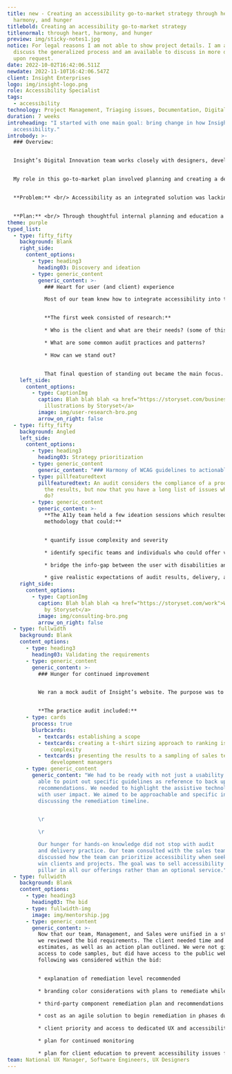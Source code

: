 ```yaml
---
title: new - Creating an accessibility go-to-market strategy through heart,
  harmony, and hunger
titlebold: Creating an accessibility go-to-market strategy
titlenormal: through heart, harmony, and hunger
preview: img/sticky-notes1.jpg
notice: For legal reasons I am not able to show project details. I am able to
  discuss the generalized process and am available to discuss in more detail
  upon request.
date: 2022-10-02T16:42:06.511Z
newdate: 2022-11-10T16:42:06.547Z
client: Insight Enterprises
logo: img/insight-logo.png
role: Accessibility Specialist
tags:
  - accessibility
technology: Project Management, Triaging issues, Documentation, Digital Strategy
duration: 7 weeks
introheading: "I started with one main goal: bring change in how Insight markets
  accessibility."
introbody: >-
  ### Overview:


  Insight’s Digital Innovation team works closely with designers, developers, and technology experts to help companies implement next-generation digital solutions from the discovery to delivery phase. During 2019 the collective of individuals with the knowledge to take on accessibility solutions came together to take accessibility within the company from a nice to have, to a best in class integrated solution.


  My role in this go-to-market plan involved planning and creating a delivery deck, documentation for bid strategy and triage priority, as well as being an accessibility advocate to department leads.


  **Problem:** <br/> Accessibility as an integrated solution was lacking, resulting in the delivery of some inaccessible products.


  **Plan:** <br/> Through thoughtful internal planning and education a small team was formed of like-minded and skilled individuals to launch a go-to-market strategy for Insight as an up incomer in the field. This would start with team education and would end with a client bid. 
theme: purple
typed_list:
  - type: fifty_fifty
    background: Blank
    right_side:
      content_options:
        - type: heading3
          heading03: Discovery and ideation
        - type: generic_content
          generic_content: >-
            ### Heart for user (and client) experience

            Most of our team knew how to integrate accessibility into the design and development process, but we didn’t have a formal audit methodology.


            **The first week consisted of research:**

            * Who is the client and what are their needs? (some of this was provided in the bid brief)

            * What are some common audit practices and patterns?

            * How can we stand out?


            That final question of standing out became the main focus. Our team had the heart and the design/development experience, but we lacked audit-specific experience. Rather than keep the deliverable to a handoff of data only, the team focused on integrating remediation as part of our bid. We sought to answer the “okay, now what?” that can follow introducing anyone to new concepts. We sought empathy in our bid for clients that may be overwhelmed with the changes needed for compliance.
    left_side:
      content_options:
        - type: CaptionImg
          caption: Blah blah blah <a href="https://storyset.com/business">Business
            illustrations by Storyset</a>
          image: img/user-research-bro.png
          arrow_on_right: false
  - type: fifty_fifty
    background: Angled
    left_side:
      content_options:
        - type: heading3
          heading03: Strategy prioritization
        - type: generic_content
          generic_content: "### Harmony of WCAG guidelines to actionable tasks"
        - type: pillfeaturedtext
          pillfeaturedtext: An audit considers the compliance of a product and the data as
            the results, but now that you have a long list of issues what do you
            do?
        - type: generic_content
          generic_content: >-
            **The A11y team held a few ideation sessions which resulted in a
            methodology that could:**


            * quantify issue complexity and severity

            * identify specific teams and individuals who could offer valuable remediation experience for a variety of issues

            * bridge the info-gap between the user with disabilities and stakeholders that still struggle to see accessibility as beneficial outside of lawsuit prevention 

            * give realistic expectations of audit results, delivery, and remediation planning without first seeing a single visual for the product involved in the bid
    right_side:
      content_options:
        - type: CaptionImg
          caption: Blah blah blah <a href="https://storyset.com/work">Work illustrations
            by Storyset</a>
          image: img/consulting-bro.png
          arrow_on_right: false
  - type: fullwidth
    background: Blank
    content_options:
      - type: heading3
        heading03: Validating the requirements
      - type: generic_content
        generic_content: >-
          ### Hunger for continued improvement


          We ran a mock audit of Insight’s website. The purpose was to practice and present to project stakeholders a real plan for changes that should and could be implemented internally. 


          **The practice audit included:**
      - type: cards
        process: true
        blurbcards:
          - textcards: establishing a scope
          - textcards: creating a t-shirt sizing approach to ranking issue severity and
              complexity
          - textcards: presenting the results to a sampling of sales team managers and
              development managers
      - type: generic_content
        generic_content: "We had to be ready with not just a usability answer, but be
          able to point out specific guidelines as reference to back up our
          recommendations. We needed to highlight the assistive technology along
          with user impact. We aimed to be approachable and specific in
          discussing the remediation timeline.


          \r

          \r

          Our hunger for hands-on knowledge did not stop with audit
          and delivery practice. Our team consulted with the sales team. We
          discussed how the team can prioritize accessibility when seeking to
          win clients and projects. The goal was to sell accessibility as a new
          pillar in all our offerings rather than an optional service."
  - type: fullwidth
    background: Blank
    content_options:
      - type: heading3
        heading03: The bid
      - type: fullwidth-img
        image: img/mentorship.jpg
      - type: generic_content
        generic_content: >-
          N﻿ow that our team, Management, and Sales were unified in a strategy
          we reviewed the bid requirements. The client needed time and cost
          estimates, as well as an action plan outlined. We were not given
          access to code samples, but did have access to the public website. The
          following was considered within the bid:


          * explanation of remediation level recommended

          * branding color considerations with plans to remediate while keeping identity intact if issues are found

          * third-party component remediation plan and recommendations for easy, accessible solutions if issues are found

          * cost as an agile solution to begin remediation in phases during testing process

          * client priority and access to dedicated UX and accessibility experts for questions

          * plan for continued monitoring

          * plan for client education to prevent accessibility issues from being reintroduced
team: National UX Manager, Software Engineers, UX Designers
---
```

